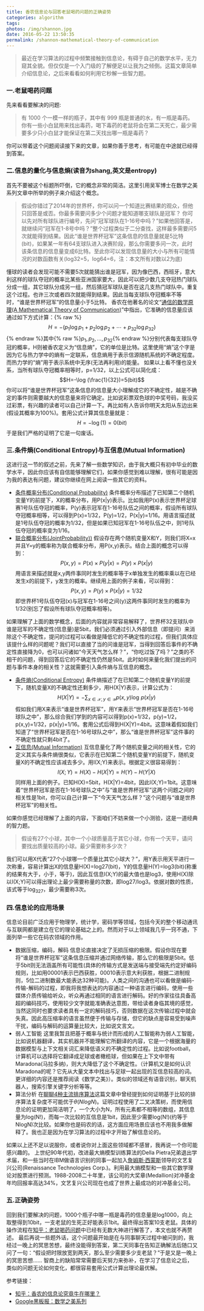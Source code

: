 ```yaml
---
title: 香农信息论与回答老鼠喝药问题的正确姿势
categories: algorithm
tags: 
photos: /img/shannon.jpg
date: 2016-05-22 13:50:35
permalink: /shannon-mathematical-theory-of-communication
---
```



> 最近在学习算法的过程中频繁接触到信息论，有碍于自己的数学水平，无力窥其全貌。但仅仅是一个入门级的了解便足以让我为之倾倒。这篇文章简单介绍信息论，之后来看看如何利用它秒解一些智力题。

### 一.老鼠喝药问题
先来看看要解决的问题:
> 有 1000 个一模一样的瓶子，其中有 999 瓶是普通的水，有一瓶是毒药。你有一些小白鼠用来找出毒药，喝下毒药的老鼠将会在第二天死亡，最少需要多少只小白鼠才能保证在第二天找出哪一瓶是毒药？

你可以带着这个问题阅读接下来的文章，如果你善于思考，有可能在中途就已经得到答案。
<!-- more -->
### 二.信息的量化与信息熵(读音为shang,英文是entropy)
首先不要被这个标题所吓倒，它的概念非常的简洁。这里引用吴军博士在数学之美系列文章中所举的例子来介绍这个概念。
> 假设你错过了2014年的世界杯，你可以问一个知道比赛结果的观众，但他只回答是或否。你最多需要问多少个问题才能知道哪支球队是冠军？
你可以先对所有球队进行编号，先问“冠军球队在1-16号中吗？”如果他回答是，就继续问“冠军在1-8号中吗？”整个过程类似于二分查找，这样最多需要问5次就能得到结果。因此“谁是世界杯冠军”这条信息的信息量就是5比特(bit)，如果某一年有64支球队进入决赛阶段，那么你需要多问一次，此时该条信息的信息量变成6比特。至此你可以发现信息量的大小与所有可能情况的对数函数有关(log32=5，log64=6，注：本文所有对数以2为底)

懂球的读者会发现可能不需要5次就能猜出谁是冠军，因为像巴西，西班牙，意大利这样的球队夺冠的概率比某些亚洲国家要大，因此可以把少数几支夺冠热门球队分成一组，其它球队分成另一组，然后猜冠军球队是否在这几支热门球队中。重复这个过程。也许三次或者四次就能得到结果。因此当每支球队夺冠概率不等时，“谁是世界杯冠军”的信息量小于5比特。
香农在他著名的论文“[通信的数学原理(A Mathematical Theory of Communication)](https://en.wikipedia.org/wiki/A_Mathematical_Theory_of_Communication)”中指出，它准确的信息量应该通过如下方式计算：{% raw %}$$ H=-(p_1\log p_1+p_2\log p_2+\cdots +p_{32}\log p_{32}) $${% endraw %}其中{% raw %}$p_1,p_2,\ldots ,p_{32}${% endraw %}分别代表每支球队夺冠的概率，H则被香农定义为“信息熵”，它的单位是比特。这里使用“熵”这个字是因为它与热力学中的熵有一定联系，信息熵用于表示信源随机系统的不确定程度。而热力学的“熵”用于表示系统中无序(无法再利用)的能量。
如果以上看不懂也没关系，当所有球队夺冠概率相等时，p=1/32，以上公式可以简化成：$$H=-\log (\frac{1}{32})=5(bit)$$你可以将“谁是世界杯冠军”这条信息的信息量大小理解成它的不确定性，越是不确定的事件则需要越大的信息量来将它确定。比如说彩票双色球的中奖号码，我没买过彩票，有兴趣的读者可以自己计算一下。再比如有人告诉你明天太阳从东边出来(假设其概率为100%)。套用公式计算其信息量就是：$$H=-\log (1)=0(bit)$$于是我们严格的证明了它是一句废话。

### 三.条件熵(Conditional Entropy)与互信息(Mutual Information)
这进行这一节的叙述之前，先来了解一些数学知识，由于我大概只有初中毕业的数学水平，因此你应该有自信能够理解它们，如果你感觉到难以理解，很有可能是因为我的表达有问题，建议你继续在网上阅读一些其它的资料。
- [条件概率分布(Conditional Probability)](https://zh.wikipedia.org/wiki/%E6%9D%A1%E4%BB%B6%E6%A6%82%E7%8E%87%E5%88%86%E5%B8%83)
	条件概率分布描述了已知第二个随机变量Y的前提下，X的概率分布，用P(x|y)表示。比如我用P(x)表示世界杯足球赛1号队伍夺冠的概率，P(y)表示冠军在1-16号队伍之间的概率，假设所有球队夺冠概率相等，可以得到P(x)=1/32，P(y)=1/2，P(x|y)=1/16。用语言描述就是1号队伍夺冠的概率为1/32，但是如果已知冠军在1-16号队伍之中，则1号队伍夺冠的概率变为1/16。
- [联合概率分布(JointProbability))](https://zh.wikipedia.org/wiki/%E8%81%94%E5%90%88%E5%88%86%E5%B8%83)
	假设存在两个随机变量X和Y，则我们将X=x并且Y=y的概率称为联合概率分布，用P(x,y)表示。结合上面的概念可以得到：$$P(x,y)=P(x)\times P(y|x)=P(y)\times P(x|y)$$用语言来描述就是x,y两件事同时发生的概率等于x单独发生的概率乘以在已经发生x的前提下，y发生的概率。继续用上面的例子来看，可以得到：$$P(x,y)=P(y)\times P(x|y)=1/32$$即世界杯1号队伍夺冠(x)与冠军在1-16号之间(y)这两件事同时发生的概率为1/32(别忘了假设所有球队夺冠概率相等)。

如果理解了上面的数学概念，后面的内容就非常容易解释了，世界杯32支球队中谁是冠军的不确定性(信息量)是5bit，我们必须通过引入外部信息（即提问）来消除这个不确定性，提问的过程可以看做是降低它的不确定性的过程，但我们具体应该提什么样的问题呢？我们可以直接了当的问谁是冠军，当得到回答后事件的不确定性直接降为0，也可以问诸如“今天天气怎么样？”，“你吃过饭了吗？”之类的不相干的问题，得到回答后它的不确定性仍然是5bit。此时如何来量化我们提出的问题与事件本身的相关性？这就需要引入条件熵与互信息的概念。
- [条件熵(Conditional Entropy)](https://zh.wikipedia.org/wiki/%E6%9D%A1%E4%BB%B6%E7%86%B5)
	条件熵描述了在已知第二个随机变量Y的前提下，随机变量X的不确定性还剩多少，用H(X|Y)表示，计算公式为：$$H(X|Y)=-\sum_{x\in\mathcal X, y\in\mathcal Y}p(x,y)\log\,p(x|y)$$假如我们用X来表示“谁是世界杯冠军”，用Y来表示“世界杯冠军是否在1-16号球队之中”，那么综合我们学到的内容可以得到p(x)=1/32，p(y)=1/2，p(x,y)=1/32，p(x|y)=1/16。套用公式后得到H(X|Y)=4bit。这意味着假如我们知道了“世界杯冠军是否在1-16号球队之中”，那么“谁是世界杯冠军”这件事的不确定性就只剩4bit了。
- [互信息(Mutual Information)](https://zh.wikipedia.org/wiki/%E4%BA%92%E4%BF%A1%E6%81%AF)
	互信息量化了两个随机变量之间的相关性，它的定义其实与条件熵很类似，它表示在已知第二个随机变量Y的前提下，随机变量X的不确定性应该减去多少。用I(X;Y)来表示。根据定义很容易得到：$$I(X;Y)=H(X)-H(X|Y)=H(Y)-H(Y|X)$$同样用上面的例子。已知H(X)=5bit，H(X|Y)=4bit，因此I(X;Y)=1bit。这意味着“世界杯冠军是否在1-16号球队之中”与“谁是世界杯冠军”这两个问题之间的相关性是1bit，你可以自己计算一下“今天天气怎么样？”这个问题与“谁是世界杯冠军”的相关性。

如果你感觉已经理解了上面的内容，下面咱们不妨来做一个小测验，这是一道经典的智力题。
> 假设有27个小球，其中一个小球质量高于其它小球，你有一个天平，请问要找出质量较高的小球。最少需要称多少次？

我们可以用X代表“27个小球哪一个质量比其它小球大？”，用Y表示用天平进行一次称重，容易计算出X的信息量H(X)=log27(bit)，Y的信息量H(Y)=log3(bit)(称重的结果有大于，小于，等于)，因此互信息I(X;Y)的最大值也是log3，使用H(X)除以I(X;Y)可以得出理论上最少需要称量的次数，即log27/log3。依据对数的性质，该式等于$\log _327$，最少需要称3次。
### 四.信息论的应用场景
信息论目前广泛应用于物理学，统计学，密码学等领域，包括今天的整个移动通讯与互联网都是建立在它的理论基础之上的。然而对于以上领域我几乎一窍不通，下面列举一些它在码农领域的作用。
- 数据压缩，编码，解码
	信息论直接决定了无损压缩的极限。假设你现在要将“谁是世界杯冠军”这条信息压缩并通过网络传输，那么它的极限是5bit。低于5bit则无法涵盖所有可能性(具体的传输方式是发送端与接受端先约定好编码规则，比如用00001表示巴西获胜，00010表示意大利获胜，根据二进制规则，5位二进制数最大能表达32种可能)。人类之间的沟通也可以看做是编码-传输-解码的过程，即我将我想表达的内容通过一种语言进行编码，使用一些媒体介质传输给听众，听众再通过相同的语言进行解码。好的作家往往具备高超的编码技巧，使用较少文字就能准确表达意图，带给读者身临其境的感觉，当然这同时也要求读者具有一定的解码技巧，否则数据在这次传输过程中就会失真。因此高压缩率的语言虽然便于传输与存储，但它的缺点是容易受到噪声干扰，编码与解码的运算量比较大，比如说文言文。
- 弱人工智能
	这里我暂且把基于概率与统计而形成的人工智能称为弱人工智能，比如说机器翻译，其实机器并不能理解它所翻译的内容，它是一个根据海量的数据模型与上下文相关词汇来降低语义的不确定性的过程。比如说football，计算机可以选择将它翻译成足球或者橄榄球，但如果在上下文中带有Maradona(马拉多纳)，则大大降低了这个不确定性。（计算机又是如何认识Maradona的呢？它先从大量文本中找出与足球一起出现的互信息较高的词。更详细的内容还是推荐阅读《数学之美》）。类似的领域还有语音识别，聊天机器人，搜索引擎关键字分析等等。
- 算法分析
	在[聊聊4种主流排序算法](http://blog.staynoob.cn/post/algorithm/insertion-shell-merge-quick-sort-algorithm-2/#二-最快的排序算法)这篇文章中曾经提到如何证明基于比较的排序算法复杂度不可能优于$\theta(NlogN)$。证明过程使用了二叉决策树，而使用信息论的证明更加简洁明了，一个大小为N，所有元素都不相等的数组，其信息量为log(N!)，而每一次比较的互信息是1bit，因此至少需要log(N!)(约等于NlogN)次比较。如果你也是码农的话，这方面应用场景应该也不用我多做解释了。我也正是因为在学习算法的过程中才开始了解信息论的。

如果以上还不足以说服你，或者说你对上面这些领域都不感冒，我再说一个你可能感兴趣的。
上世纪90年代初，改进最大熵模型训练算法的Della Pietra兄弟退出学术届，和一些当时在IBM做语言识别的同事一起加入[詹姆斯·西蒙斯](http://wiki.mbalib.com/wiki/%E8%A9%B9%E5%A7%86%E6%96%AF%C2%B7%E8%A5%BF%E8%92%99%E6%96%AF)领导的文艺复兴公司(Renaissance Technologies Corp.)。利用最大熵模型和一些其它数学理论对股票进行预测。1988-2008二十年里，该公司的大奖章(Medallion)对冲基金年均回报率高达34%，文艺复兴公司现在也成了世界上最成功的对冲基金公司。

### 五.正确姿势
回到我们要解决的问题，1000个瓶子中哪一瓶是毒药的信息量是log1000，向上取整得到10bit，一支老鼠的生死正好能表示1bit。最终得出答案10支老鼠。具体的操作流程在[知乎：老鼠喝药问题](https://www.zhihu.com/question/19676641)中已经有无数大神进行解答了，本文也就不再赘述。
最后再说一些题外话，这个问题最开始是在与同事聊天过程中被问到的，我经过一晚上的冥思苦想，最终没能得到答案，第二天同事在告知正确解法后随口又问了一句：“假设把时限放宽到两天，那么至少需要多少支老鼠？”于是又是一晚上的冥思苦想……
智商上的缺陷常常需要后天努力来弥补，在学习了信息论之后，类似的问题无论如何变化，都很容易套用公式计算出理论最优解。

参考链接：
- [知乎：香农的信息论究竟牛在哪里？](https://www.zhihu.com/question/27068465)
- [Google黑板报：数学之美系列](http://googlechinablog.blogspot.com/?q=%E6%95%B0%E5%AD%A6%E4%B9%8B%E7%BE%8E)
